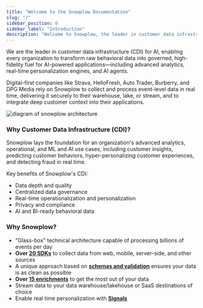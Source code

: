 ```yaml
---
title: "Welcome to the Snowplow Documentation"
slug: "/"
sidebar_position: 0
sidebar_label: "Introduction"
description: "Welcome to Snowplow, the leader in customer data infrastructure (CDI) for AI"
---
```


<head>
  <meta name='zd-site-verification' content='fly2zzu1qcv51s1ma9jds' />
</head>

We are the leader in customer data infrastructure (CDI) for AI, enabling every organization to transform raw behavioral data into governed, high-fidelity fuel for AI-powered applications—including advanced analytics, real-time personalization engines, and AI agents.

Digital-first companies like Strava, HelloFresh, Auto Trader, Burberry, and DPG Media rely on Snowplow to collect and process event-level data in real time, delivering it securely to their warehouse, lake, or stream, and to integrate deep customer context into their applications.


![diagram of snowplow architecture](@site/static/img/snowplow-cdi-signals.png)

### Why Customer Data Infrastructure (CDI)?​​

Snowplow lays the foundation for an organization's advanced analytics, operational, and ML and AI use cases, including customer insights, predicting customer behaviors, hyper-personalizing customer experiences, and detecting fraud in real time.

Key benefits of Snowplow's CDI:
* Data depth and quality
* Centralized data governance
* Real-time operationalization and personalization
* Privacy and compliance
* AI and BI-ready behavioral data


### Why Snowplow?

* "Glass-box" technical architecture capable of processing billions of events per day
* **Over [20 SDKs](/docs/sources/trackers/index.md)** to collect data from web, mobile, server-side, and other sources
* A unique approach based on **[schemas and validation](/docs/fundamentals/schemas/index.md)** ensures your data is as clean as possible
* **Over [15 enrichments](/docs/pipeline/enrichments/available-enrichments/index.md)** to get the most out of your data
* Stream data to your data warehouse/lakehouse or SaaS destinations of choice
* Enable real time personalization with **[Signals](/docs/signals/)**
